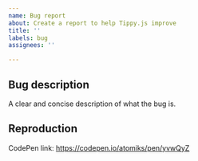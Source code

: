 ```yaml
---
name: Bug report
about: Create a report to help Tippy.js improve
title: ''
labels: bug
assignees: ''

---
```


## Bug description

A clear and concise description of what the bug is.

## Reproduction

<!-- Please create a CodePen to reproduce the bug. It can be difficult to understand the problem otherwise. It should be reproduced exclusively using Tippy.js on CodePen. -->

CodePen link: https://codepen.io/atomiks/pen/yvwQyZ
